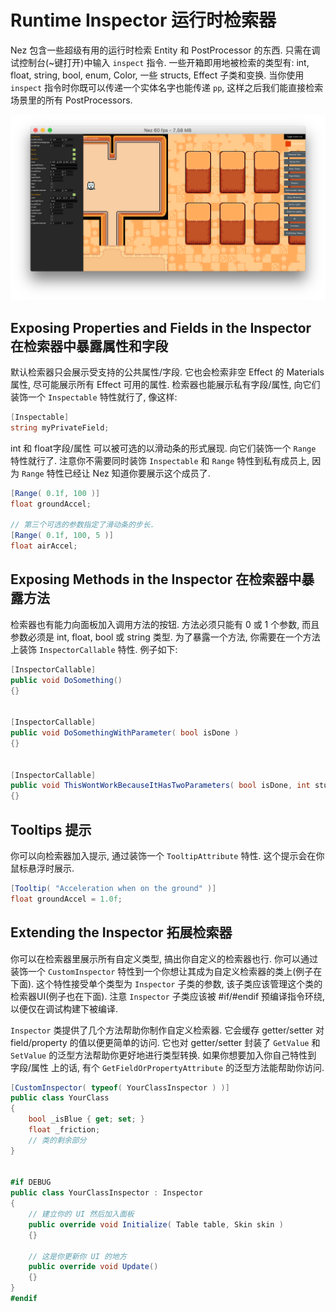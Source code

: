 Runtime Inspector 运行时检索器
==========
Nez 包含一些超级有用的运行时检索 Entity 和 PostProcessor 的东西. 只需在调试控制台(~键打开)中输入 `inspect` 指令. 一些开箱即用地被检索的类型有: int, float, string, bool, enum, Color, 一些 structs, Effect 子类和变换. 当你使用 `inspect` 指令时你既可以传递一个实体名字也能传递 `pp`, 这样之后我们能直接检索场景里的所有 PostProcessors.

![检索器检索 Nez.Samples 仓库里的玩家](../images/inspector.png)

## Exposing Properties and Fields in the Inspector 在检索器中暴露属性和字段
默认检索器只会展示受支持的公共属性/字段. 它也会检索非空 Effect 的 Materials 属性, 尽可能展示所有 Effect 可用的属性. 检索器也能展示私有字段/属性, 向它们装饰一个 `Inspectable` 特性就行了, 像这样:

```csharp
[Inspectable]
string myPrivateField;
```

int 和 float字段/属性 可以被可选的以滑动条的形式展现. 向它们装饰一个 `Range` 特性就行了. 注意你不需要同时装饰 `Inspectable` 和 `Range` 特性到私有成员上, 因为 `Range` 特性已经让 Nez 知道你要展示这个成员了.

```csharp
[Range( 0.1f, 100 )]
float groundAccel;

// 第三个可选的参数指定了滑动条的步长.
[Range( 0.1f, 100, 5 )]
float airAccel;
```


## Exposing Methods in the Inspector 在检索器中暴露方法
检索器也有能力向面板加入调用方法的按钮. 方法必须只能有 0 或 1 个参数, 而且参数必须是 int, float, bool 或 string 类型. 为了暴露一个方法, 你需要在一个方法上装饰 `InspectorCallable` 特性. 例子如下:

```csharp
[InspectorCallable]
public void DoSomething()
{}


[InspectorCallable]
public void DoSomethingWithParameter( bool isDone )
{}


[InspectorCallable]
public void ThisWontWorkBecauseItHasTwoParameters( bool isDone, int stuff )
{}
```


## Tooltips 提示
你可以向检索器加入提示, 通过装饰一个 `TooltipAttribute` 特性. 这个提示会在你鼠标悬浮时展示.


```csharp
[Tooltip( "Acceleration when on the ground" )]
float groundAccel = 1.0f;
```


## Extending the Inspector 拓展检索器
你可以在检索器里展示所有自定义类型, 搞出你自定义的检索器也行. 你可以通过装饰一个 `CustomInspector` 特性到一个你想让其成为自定义检索器的类上(例子在下面). 这个特性接受单个类型为 `Inspector` 子类的参数, 该子类应该管理这个类的检索器UI(例子也在下面). 注意 `Inspector` 子类应该被 #if/#endif 预编译指令环绕, 以便仅在调试构建下被编译.

`Inspector` 类提供了几个方法帮助你制作自定义检索器. 它会缓存 getter/setter 对 field/property 的值以便更简单的访问. 它也对 getter/setter 封装了 `GetValue` 和 `SetValue` 的泛型方法帮助你更好地进行类型转换. 如果你想要加入你自己特性到 字段/属性 上的话, 有个 `GetFieldOrPropertyAttribute` 的泛型方法能帮助你访问.


```csharp
[CustomInspector( typeof( YourClassInspector ) )]
public class YourClass
{
	bool _isBlue { get; set; }
	float _friction;
	// 类的剩余部分
}


#if DEBUG
public class YourClassInspector : Inspector
{
	// 建立你的 UI 然后加入面板
	public override void Initialize( Table table, Skin skin )
	{}

	// 这是你更新你 UI 的地方
	public override void Update()
	{}
}
#endif
```
